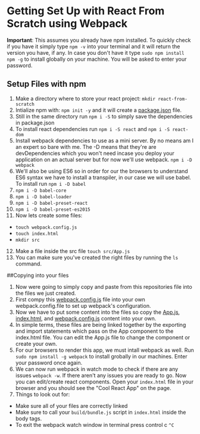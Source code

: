 # Getting Set Up with React From Scratch using Webpack 

**Important**: This assumes you already have npm installed. To quickly check if you have it simply type `npm -v` into your terminal and it will return the version you have, if any. In case you don't have it type `sudo npm install npm -g` to install globally on your machine. You will be asked to enter your password.

## Setup Files with npm
1. Make a directory where to store your react project: `mkdir react-from-scratch`
2. Intialize npm with: `npm init -y` and it will create a [package.json](###) file.
3. Still in the same directory run `npm i -S` to simply save the dependencies in package.json
4. To install react dependencies run `npm i -S react` and `npm i -S react-dom`
5. Install webpack dependencies to use as a mini server. By no means am I an expert so bare with me. The -D means that they're are devDependencies which you won't need incase you deploy your application on an actual server but for now we'll use webpack.  `npm i -D webpack`
6. We'll also be using ES6 so in order for our the browsers to understand ES6 syntax we have to install a transpiler, in our case we will use babel. To install run `npm i -D babel`
7. `npm i -D babel-core`
8. `npm i -D babel-loader`
9. `npm i -D babel-preset-react`
10. `npm i -D babel-preset-es2015`
11. Now lets create some files:
  * `touch webpack.config.js`
  * `touch index.html`
  * `mkdir src`
12. Make a file inside the src file `touch src/App.js`
13. You can make sure you've created the right files by running the `ls` command.


##Copying into your files

1. Now were going to simply copy and paste from this repositories file into the files we just created.
2. First compy this [webpack.config.js](###) file into your own webpack.config.file to set up webpack's configuration.
3. Now we have to put some content into the files so copy the [App.js](###), [index.html](##), and [webpack.config.js](###) content into your own.
4. In simple terms, these files are being linked together by the exporting and import statements which pass on the App component to the index.html file. You can edit the App.js file to change the component or create your own.
5. For our browsers to render this app, we must intall webpack as well. Run `sudo npm install -g webpack` to install grobally in our machines. Enter your password once again.
6. We can now run webpack in watch mode to check if there are any issues `webpack -w`. If there aren't any issues you are ready to go.
Now you can edit/create react components. Open your `index.html` file in your browser and you should see the "Cool React App" on the page.
7. Things to look out for:
 * Make sure all of your files are correctly linked
 * Make sure to call your  `build/bundle.js` script in `index.html` inside the body tags.
 * To exit the webpack watch window in terminal press control c `^C`
